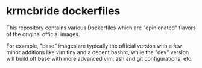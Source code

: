 # krmcbride dockerfiles

This repository contains various Dockerfiles which are "opinionated" flavors of the original official images. 

For example, "base" images are typically the official version with a few minor additions like vim.tiny and a decent bashrc, while the "dev" version will build off base with more advanced vim, zsh and git configurations, etc.
